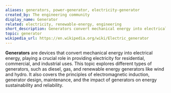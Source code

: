 ```yaml
---
aliases: generators, power-generator, electricity-generator
created_by: The engineering community
display_name: Generator
related: electricity, renewable-energy, engineering
short_description: Generators convert mechanical energy into electrical energy, providing power in various contexts.
topic: generator
wikipedia_url: https://en.wikipedia.org/wiki/Electric_generator
---
```

**Generators** are devices that convert mechanical energy into electrical energy, playing a crucial role in providing electricity for residential, commercial, and industrial uses. This topic explores different types of generators, such as diesel, gas, and renewable energy generators like wind and hydro. It also covers the principles of electromagnetic induction, generator design, maintenance, and the impact of generators on energy sustainability and reliability.
